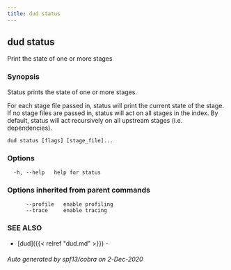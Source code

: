 ```yaml
---
title: dud status
---
```

## dud status

Print the state of one or more stages

### Synopsis

Status prints the state of one or more stages.

For each stage file passed in, status will print the current state of the
stage.  If no stage files are passed in, status will act on all stages in the
index. By default, status will act recursively on all upstream stages (i.e.
dependencies).

```
dud status [flags] [stage_file]...
```

### Options

```
  -h, --help   help for status
```

### Options inherited from parent commands

```
      --profile   enable profiling
      --trace     enable tracing
```

### SEE ALSO

* [dud]({{< relref "dud.md" >}})	 - 

###### Auto generated by spf13/cobra on 2-Dec-2020
